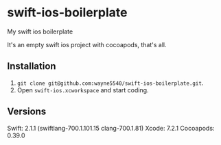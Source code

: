 # swift-ios-boilerplate

My swift ios boilerplate

It's an empty swift ios project with cocoapods, that's all.

## Installation

1. `git clone git@github.com:wayne5540/swift-ios-boilerplate.git`.
2. Open `swift-ios.xcworkspace` and start coding.

## Versions

Swift: 2.1.1 (swiftlang-700.1.101.15 clang-700.1.81)
Xcode: 7.2.1
Cocoapods: 0.39.0
